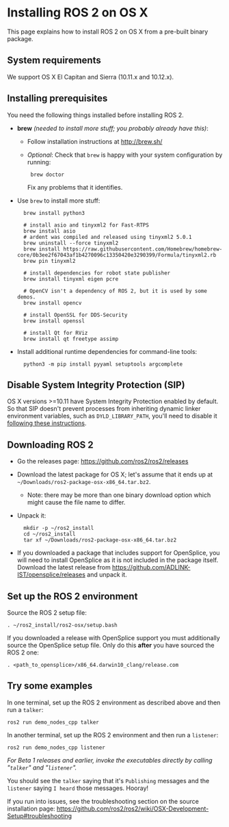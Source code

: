# Installing ROS 2 on OS X

This page explains how to install ROS 2 on OS X from a pre-built binary package.

## System requirements

We support OS X El Capitan and Sierra (10.11.x and 10.12.x).

## Installing prerequisites

You need the following things installed before installing ROS 2.

- **brew** *(needed to install more stuff; you probably already have this)*:
  - Follow installation instructions at http://brew.sh/
  - *Optional*: Check that `brew` is happy with your system configuration by running:

         brew doctor
      Fix any problems that it identifies.

- Use `brew` to install more stuff:

        brew install python3

        # install asio and tinyxml2 for Fast-RTPS
        brew install asio
        # ardent was compiled and released using tinyxml2 5.0.1
        brew uninstall --force tinyxml2
        brew install https://raw.githubusercontent.com/Homebrew/homebrew-core/0b3ee2f67043af1b4270096c13350420e3290399/Formula/tinyxml2.rb
        brew pin tinyxml2

        # install dependencies for robot state publisher
        brew install tinyxml eigen pcre

        # OpenCV isn't a dependency of ROS 2, but it is used by some demos.
        brew install opencv

        # install OpenSSL for DDS-Security
        brew install openssl

        # install Qt for RViz
        brew install qt freetype assimp

- Install additional runtime dependencies for command-line tools:

        python3 -m pip install pyyaml setuptools argcomplete


## Disable System Integrity Protection (SIP)
OS X versions >=10.11 have System Integrity Protection enabled by default.
So that SIP doesn't prevent processes from inheriting dynamic linker environment variables, such as `DYLD_LIBRARY_PATH`, you'll need to disable it [following these instructions](https://developer.apple.com/library/content/documentation/Security/Conceptual/System_Integrity_Protection_Guide/ConfiguringSystemIntegrityProtection/ConfiguringSystemIntegrityProtection.html).

## Downloading ROS 2

- Go the releases page: https://github.com/ros2/ros2/releases
- Download the latest package for OS X; let's assume that it ends up at `~/Downloads/ros2-package-osx-x86_64.tar.bz2`.
  - Note: there may be more than one binary download option which might cause the file name to differ.
- Unpack it:

        mkdir -p ~/ros2_install
        cd ~/ros2_install
        tar xf ~/Downloads/ros2-package-osx-x86_64.tar.bz2

- If you downloaded a package that includes support for OpenSplice, you will need to install OpenSplice as it is not included in the package itself.
Download the latest release from https://github.com/ADLINK-IST/opensplice/releases and unpack it.

## Set up the ROS 2 environment

Source the ROS 2 setup file:

    . ~/ros2_install/ros2-osx/setup.bash

If you downloaded a release with OpenSplice support you must additionally source the OpenSplice setup file.
Only do this **after** you have sourced the ROS 2 one:

    . <path_to_opensplice>/x86_64.darwin10_clang/release.com


## Try some examples

In one terminal, set up the ROS 2 environment as described above and then run a `talker`:

    ros2 run demo_nodes_cpp talker

In another terminal, set up the ROS 2 environment and then run a `listener`:

    ros2 run demo_nodes_cpp listener

_For Beta 1 releases and earlier, invoke the executables directly by calling "`talker`" and "`listener`"._

You should see the `talker` saying that it's `Publishing` messages and the `listener` saying `I heard` those messages.
Hooray!

If you run into issues, see the troubleshooting section on the source installation page: https://github.com/ros2/ros2/wiki/OSX-Development-Setup#troubleshooting
